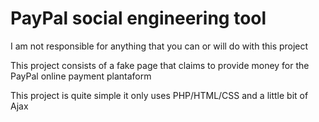 # PayPal social engineering tool

I am not responsible for anything that you can or will do with this project

This project consists of a fake page that claims to provide money for the PayPal online payment plantaform

This project is quite simple it only uses PHP/HTML/CSS and a little bit of Ajax
